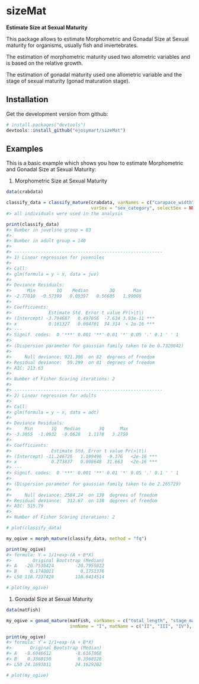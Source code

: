 sizeMat
=======

**Estimate Size at Sexual Maturity**

This package allows to estimate Morphometric and Gonadal Size at Sexual maturity for organisms, usually fish and invertebrates.

The estimation of morphometric maturity used two allometric variables and is based on the relative growth.

The estimation of gonadal maturity used one allometric variable and the stage of sexual maturity (gonad maturation stage).

Installation
------------

Get the development version from github:

``` r
# install.packages("devtools")
devtools::install_github("ejosymart/sizeMat")
```

Examples
--------

This is a basic example which shows you how to estimate Morphometric and Gonadal Size at Sexual Maturity:

1.  Morphometric Size at Sexual Maturity

``` r
data(crabdata)

classify_data = classify_mature(crabdata, varNames = c("carapace_width", "chela_heigth"), 
                                varSex = "sex_category", selectSex = NULL, method = "ld")
#> all individuals were used in the analysis

print(classify_data)
#> Number in juveline group = 83 
#> 
#> Number in adult group = 140 
#> 
#> -------------------------------------------------------- 
#> 1) Linear regression for juveniles 
#> 
#> Call:
#> glm(formula = y ~ x, data = juv)
#> 
#> Deviance Residuals: 
#>      Min        1Q    Median        3Q       Max  
#> -2.77010  -0.57399   0.09397   0.56605   1.99008  
#> 
#> Coefficients:
#>              Estimate Std. Error t value Pr(>|t|)    
#> (Intercept) -3.794687   0.497056  -7.634 3.93e-11 ***
#> x            0.161327   0.004701  34.314  < 2e-16 ***
#> ---
#> Signif. codes:  0 '***' 0.001 '**' 0.01 '*' 0.05 '.' 0.1 ' ' 1
#> 
#> (Dispersion parameter for gaussian family taken to be 0.7320842)
#> 
#>     Null deviance: 921.306  on 82  degrees of freedom
#> Residual deviance:  59.299  on 81  degrees of freedom
#> AIC: 213.63
#> 
#> Number of Fisher Scoring iterations: 2
#> 
#> -------------------------------------------------------- 
#> 2) Linear regression for adults 
#> 
#> Call:
#> glm(formula = y ~ x, data = adt)
#> 
#> Deviance Residuals: 
#>     Min       1Q   Median       3Q      Max  
#> -3.3055  -1.0932  -0.0628   1.1178   3.2759  
#> 
#> Coefficients:
#>               Estimate Std. Error t value Pr(>|t|)    
#> (Intercept) -11.246726   1.199496  -9.376   <2e-16 ***
#> x             0.273837   0.008648  31.663   <2e-16 ***
#> ---
#> Signif. codes:  0 '***' 0.001 '**' 0.01 '*' 0.05 '.' 0.1 ' ' 1
#> 
#> (Dispersion parameter for gaussian family taken to be 2.265729)
#> 
#>     Null deviance: 2584.24  on 139  degrees of freedom
#> Residual deviance:  312.67  on 138  degrees of freedom
#> AIC: 515.79
#> 
#> Number of Fisher Scoring iterations: 2

# plot(classify_data)

my_ogive = morph_mature(classify_data, method = "fq")

print(my_ogive)
#> formula: Y = 1/1+exp-(A + B*X)
#>        Original Bootstrap (Median)
#> A   -20.7530424        -20.7955022
#> B     0.1748011          0.1751376
#> L50 118.7237428        118.6414514

# plot(my_ogive)
```

1.  Gonadal Size at Sexual Maturity

``` r
data(matFish)

my_ogive = gonad_mature(matFish, varNames = c("total_length", "stage_mat"), 
                        inmName = "I", matName = c("II", "III", "IV"), method = "fq", niter = 999)

print(my_ogive)
#> formula: Y = 1/1+exp-(A + B*X)
#>       Original Bootstrap (Median)
#> A   -8.6046612         -8.6167068
#> B    0.3560150          0.3568128
#> L50 24.1693811         24.1629202

# plot(my_ogive)
```
